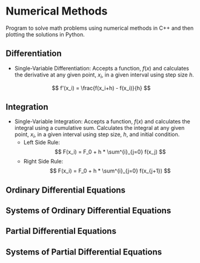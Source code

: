 # Numerical Methods
Program to solve math problems using numerical methods in C++ and then plotting the solutions in Python.

## Differentiation
* Single-Variable Differentiation: Accepts a function, $f(x)$ and calculates the derivative at any given point, $x_i$, in a given interval using step size $h$. 

$$ f'(x_i) =  \frac{f(x_i+h) - f(x_i)}{h} $$

## Integration
* Single-Variable Integration: Accepts a function, $f(x)$ and calculates the integral using a cumulative sum. Calculates the integral at any given point, $x_i$, in a given interval using step size, $h$, and initial condition.
    * Left Side Rule: 
    $$ F(x_i) = F_0 + h * \sum^{i}_{j=0} f(x_j) $$
    * Right Side Rule: 
    $$ F(x_i) = F_0 + h * \sum^{i}_{j=0} f(x_{j+1}) $$

## Ordinary Differential Equations

## Systems of Ordinary Differential Equations

## Partial Differential Equations

## Systems of Partial Differential Equations
